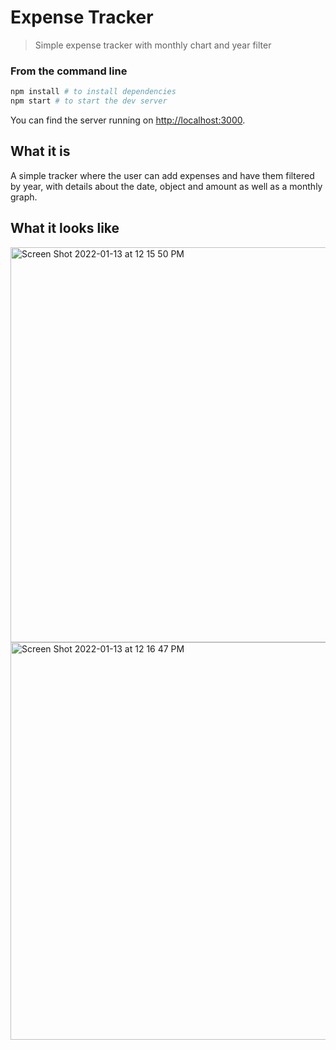 # Expense Tracker

> Simple expense tracker with monthly chart and year filter

### From the command line

```bash
npm install # to install dependencies
npm start # to start the dev server
```

You can find the server running on [http://localhost:3000](http://localhost:3000).


## What it is

A simple tracker where the user can add expenses and have them filtered by year, with details about the date, object and amount as well as a monthly graph.

## What it looks like

<img width="632" alt="Screen Shot 2022-01-13 at 12 15 50 PM" src="https://user-images.githubusercontent.com/77644367/149238163-a81acba9-b682-4e9f-8067-d94b26b06c7b.png">


<img width="636" alt="Screen Shot 2022-01-13 at 12 16 47 PM" src="https://user-images.githubusercontent.com/77644367/149238255-41e24d4d-cd69-4d0e-b8e1-b7044cbc5d8a.png">
